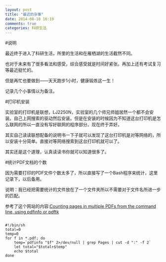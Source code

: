 ```yaml
---
layout: post
title: "最近的杂事"
date: 2014-08-18 16:19
comments: true
categories: 科研生活
---
```


#说明

最近终于进入了科研生活，所里的生活和在雁栖湖的生活截然不同。

也对于未来有了很多看法和感受，综合感受就是时间好紧张。再加上还有考试复习等最近挺忙的。

但是再忙也要做到——天天跑步1小时，健康锻炼这一生！

记录几个小事情以为备注。

<!--more-->

#打印机安装

实验室的打印机是联想，LJ2250N，实验室的几个师兄师姐居然一个都不会安装。自己上网搜索的驱动然后安装。但是在安装的时候因为不知道这台打印机是怎么联网的所以一直没有写好联网的程序部分。现在终于弄好。

其实自己读读联想配备的说明书一下子就可以发现了这台打印机是对等网络的，所以安装十分简单。直接对等网络搜索到这台打印机就可以了。

其实还是这个道理，认真读读书你就可以知道很多了。

#统计PDF文档的个数

因为需要打印的PDF文件个数太多了，所以直接写了一个Bash程序来统计，这里记录下，以后备用。

说明：我已经把需要统计的文件放在了一个文件夹所以不需要对于文件名所进一步的匹配。

参考了这个网站的内容:[Counting pages in multiple PDFs from the command line, using pdfinfo or pdftk](http://www.hermann-uwe.de/blog/counting-pages-in-multiple-pdfs-from-the-command-line-using-pdfinfo-or-pdftk)

~~~~~~~~~~~~~~~~~~~~~~~~~~~~~~~~~~~~~~~~~~~~~~~~~~~~~~~~~~~~~~~~~~~

#!/bin/sh
total=0
temp=0
for f in *.pdf; do
	temp=`pdfinfo "$f" 2>/dev/null | grep Pages | cut -d ":" -f 2`
	let total="$total+$temp"
	echo $total
done
~~~~~~~~~~~~~~~~~~~~~~~~~~~~~~~~~~~~~~~~~~~~~~~~~~~~~~~~~~~~~~~~~~~
